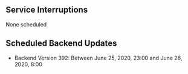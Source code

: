## Service Interruptions
None scheduled

## Scheduled Backend Updates
- Backend Version 392: Between June 25, 2020, 23:00 and June 26, 2020, 8:00


